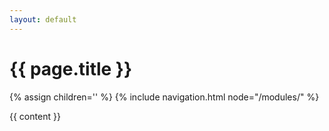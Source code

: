 ```yaml
---
layout: default
---
```


<script src="https://cdn.mathjax.org/mathjax/latest/MathJax.js?config=TeX-AMS-MML_HTMLorMML" type="text/javascript"></script>

<h1>{{ page.title }}</h1>

{% assign children='' %}
{% include navigation.html node="/modules/" %}

{{ content }}
